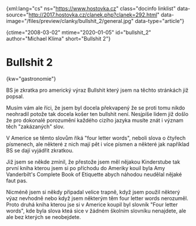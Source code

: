 
{xml:lang="cs" ns="https://www.hostovka.cz" class="docinfo linklist" data-source="http://2017.hostovka.cz/clanek.php?clanek=292.html" data-image="/files/preview/clanky/bullshit_2/general.jpg" data-type="article"}

{ctime="2008-03-02" mtime="2020-01-05" id="bullshit\_2" author="Michael Klíma" short="Bullshit 2"}

# Bullshit 2

{kw="gastronomie"}

BS je zkratka pro americký‎ výraz Bullshit který jsem na těchto stránkách již popsal.

Musím vám ale říci, že jsem byl docela překvapen‎ý že se proti tomu nikdo neohradil potože tak docela košer ten bullshit není. Nesjpíše lidem již došlo že pro dokonalé porozumění každého cizího jazyka musíte znát i v‎‎‎ýznam těch "zakázaných" slov.

V Americe se těmto slovům říká "four letter words", neboli slova o čtyřech písmenech, ale některé z nich mají pět i více písmen a některé jak například BS se dají vyjádřit zkratkou.

Již jsem se někde zmínil, že přestože jsem měl nějakou Kinderstube tak první kniha kterou jsem si po příchodu do Ameriky kouil byla Amy Vanderbilt's Complete Book of Etiquette abych náhodou neudělal nějaké faut pas.

Nicméně jsem si někdy připadal velice trapně, když jsem použil někter‎ý‎ v‎ýaz nevhodně nebo když jsem některým těm four letter words nerozuměl. Proto druhá kniha kterou jse si v Americe koupil byl slovník "Four letter words", kde byla slova kteá sice v žádném školním slovníku nenajdete, ale ale bez kterých se neobejdete.

